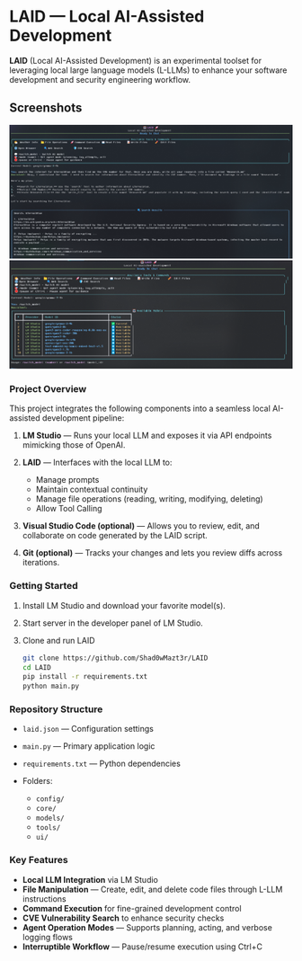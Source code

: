 # LAID — Local AI-Assisted Development

**LAID** (Local AI-Assisted Development) is an experimental toolset for leveraging local large language models (L-LLMs) to enhance your software development and security engineering workflow.

## Screenshots
![LAID screenshot 1](images/1.png)
![LAID screenshot 2](images/2.png)

### Project Overview

This project integrates the following components into a seamless local AI-assisted development pipeline:

1. **LM Studio** — Runs your local LLM and exposes it via API endpoints mimicking those of OpenAI.
2. **LAID** — Interfaces with the local LLM to:

   * Manage prompts
   * Maintain contextual continuity
   * Manage file operations (reading, writing, modifying, deleting)
   * Allow Tool Calling
3. **Visual Studio Code (optional)** — Allows you to review, edit, and collaborate on code generated by the LAID script.
4. **Git (optional)** — Tracks your changes and lets you review diffs across iterations.

### Getting Started

1. Install LM Studio and download your favorite model(s).
2. Start server in the developer panel of LM Studio.
3. Clone and run LAID

    ```bash
    git clone https://github.com/Shad0wMazt3r/LAID
    cd LAID
    pip install -r requirements.txt
    python main.py
    ```

### Repository Structure

* `laid.json` — Configuration settings
* `main.py` — Primary application logic
* `requirements.txt` — Python dependencies
* Folders:

  * `config/`
  * `core/`
  * `models/`
  * `tools/`
  * `ui/`

### Key Features

* **Local LLM Integration** via LM Studio
* **File Manipulation** — Create, edit, and delete code files through L-LLM instructions
* **Command Execution** for fine-grained development control
* **CVE Vulnerability Search** to enhance security checks
* **Agent Operation Modes** — Supports planning, acting, and verbose logging flows
* **Interruptible Workflow** — Pause/resume execution using Ctrl+C
